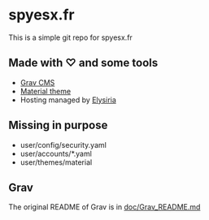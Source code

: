 # spyesx.fr

This is a simple git repo for spyesx.fr

## Made with ♡ and some tools

* [Grav CMS](https://getgrav.org)
* [Material theme](https://github.com/spyesx/grav-theme-material)
* Hosting managed by [Elysiria](http://www.elysiria.fr/)


## Missing in purpose

* user/config/security.yaml
* user/accounts/*.yaml
* user/themes/material

## Grav

The original README of Grav is in [doc/Grav_README.md](doc/Grav_README.md)